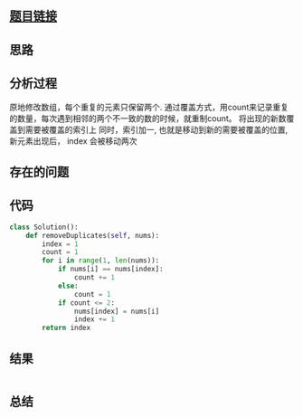 [//]: # (@Author  : xu.junpeng)
[//]: # (@Time    : 2020/6/26 2:58 下午)
## [题目链接](https://leetcode.com/problems/remove-duplicates-from-sorted-array-ii/)

## 思路

## 分析过程
原地修改数组，每个重复的元素只保留两个. 
通过覆盖方式，用count来记录重复的数量，每次遇到相邻的两个不一致的数的时候，就重制count。 将出现的新数覆盖到需要被覆盖的索引上
同时，索引加一, 也就是移动到新的需要被覆盖的位置, 新元素出现后， index 会被移动两次
## 存在的问题

## 代码
```python
class Solution():
    def removeDuplicates(self, nums):
        index = 1
        count = 1
        for i in range(1, len(nums)):
            if nums[i] == nums[index]:
                count += 1
            else:
                count = 1
            if count <= 2:
                nums[index] = nums[i]
                index += 1
        return index
```

## 结果
```

```
## 总结

